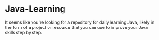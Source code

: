 # Java-Learning
It seems like you're looking for a repository for daily learning Java, likely in the form of a project or resource that you can use to improve your Java skills step by step.
